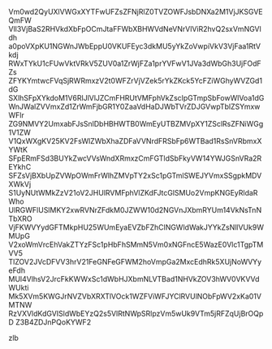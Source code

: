 Vm0wd2QyUXlVWGxXYTFwUFZsZFNjRlZ0TVZOWFJsbDNXa2M1VjJKSGVEQmFW
Vll3VjBaS2RHVkdXbFpOCmJtaFFWbXBHWVdNeVNrVlViR2hvQ2sxVmNGVldh
a0poVXpKU1NGWnJWbEppU0VKUFEyc3dkMU5yYkZoVwpiVkV3VjFaa1RtVkdj
RWxTYkU1cFUwVktVRkV5ZUV0a1ZrWjFZa1prYVFwV1JVa3dWbGh3UjFOdFZs
ZFYKYmtwcFVqSjRWRmxzV2t0WFZrVjVZek5rYkZKck5YcFZiWGhyWVZGd1dG
SXlhSFpXYkdoM1V6RlJlVlJZCmFHRUtVMFphVkZsclpGTmpSbFowWlVoa1dG
WnJWalZVVmxZd1ZrWmFjbGR1Y0ZaaVdHaDJWbTVrZDJGVwpTblZSYmxwWFlr
ZG9NMVY2UmxabFJsSnlDbHBHWTB0WmEyUTBZMVpXY1ZSclRsZFNiWGg1V1ZW
V1QxWXgKV25KV2FsWlZWbXhaZDFaVVNrdFRSbFp6WTBad1RsSnVRbmxXYWtK
SFpERmFSd3BUYkZwcVVsWndXRmxzCmFGTldSbFkyVW14YWJGSnVRa2REYkhC
SFZsVjBXbUpZVWpOWmFrWlhZMVpTY2xSc1pGTmlSWEJYVmxSSgpkMDVXWkVj
S1UyNUtWMkZzV21oV2JHUlRVMFphVlZKdFJtcGlSMUo2VmpKNGEyRldaRWho
UlRGWFlUSlMKY2xwRVNrZFdkM0JZWW10d2NGVnJXbmRYUm14VkNsTnNTbXRO
VjFKWVYydGFTMkpHU25WUmEyaEVZbFZhClNGWldWakJYYkZsNllVUk9WMUpG
V2xoWmVrcEhVakZTYzFSc1pHbFhSMmN5Vm0xNGFncE5WazE0Vlc1TgpTMVV5
TlZOV2JVcDFVV3hrV21FeGNFeGFWM2hoVmpGa2MxcEdhRk5XUjNoWVYyeFdh
MUl4VlhsV2JrcFkKWWxSc1dWbHJXbmNLVTBad1NHVkZOV3hWV0VKVVdWUkti
Mk5XVm5KWGJrNVZVbXRXTlVOck1WZFViWFJYClRVUlNObFpWV2xKa01VMTNW
RzVXVldKdGVISldWbEYzQ2s5VlRtNWpSRlpzVm5wUk9VTm5jRFZqUjBrOQpD
Z3B4ZDJnPQoKYWF2

zlb